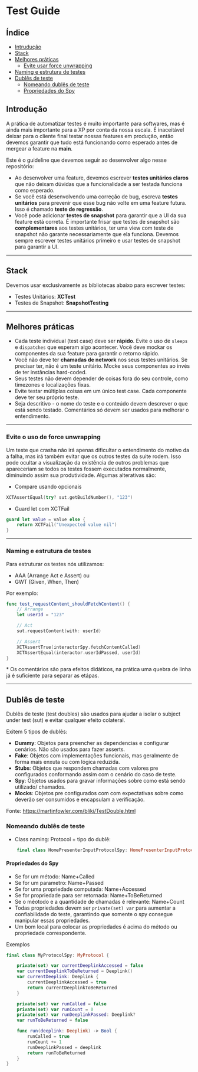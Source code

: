# Test Guide

## Índice

- [Intrudução](#introdução)
- [Stack](#stack)
- [Melhores práticas](#melhores-práticas)
   - [Evite usar force unwrapping](#evite-o-uso-de-force-unwrapping)
- [Naming e estrutura de testes](#naming-e-estrutura-de-testes)
- [Dublês de teste](#dublês-de-teste)
    - [Nomeando dublês de teste](#nomeando-dublês-de-teste)
    - [Propriedades do Spy](#propriedades-do-spy)


## Introdução

A prática de automatizar testes é muito importante para softwares, mas é ainda mais importante para a XP por conta da nossa escala. É inaceitável deixar para o cliente final testar nossas features em produção, então devemos garantir que tudo está funcionando como esperado antes de mergear a feature na **main**.

Este é o guideline que devemos seguir ao desenvolver algo nesse repositório:

- Ao desenvolver uma feature, devemos escrever **testes unitários claros** que não deixam dúvidas que a funcionalidade a ser testada funciona como esperado.
- Se você está desenvolvendo uma correção de bug, escreva **testes unitários** para prevenir que esse bug não volte em uma feature futura. Isso é chamado **teste de regressão**.
- Você pode adicionar **testes de snapshot** para garantir que a UI da sua feature está correta. É importante frisar que testes de snapshot são **complementares** aos
testes unitários, ter uma view com teste de snapshot não garante necessariamente que ela funciona. Devemos sempre escrever testes unitários primeiro e usar testes de snapshot para garantir a UI. 

---

## Stack


Devemos usar exclusivamente as bibliotecas abaixo para escrever testes:

- Testes Unitários: **XCTest**
- Testes de Snapshot: **SnapshotTesting**

--- 

## Melhores práticas

- Cada teste individual (test case) deve ser **rápido**. Evite o uso de `sleeps` e `dispatches` que esperam algo acontecer. Você deve mockar os componentes da sua feature para garantir o retorno rápido.
- Você não deve ter **chamadas de network** nos seus testes unitários. Se precisar ter, não é um teste unitário. Mocke seus componentes ao invés de ter instâncias hard-coded.
- Seus testes não devem depender de coisas fora do seu controle, como timezones e localizações fixas. 
- Evite testar múltiplas coisas em um único test case. Cada componente deve ter seu próprio teste.
- Seja descritivo - o nome do teste e o conteúdo devem descrever o que está sendo testado. Comentários só devem ser usados para melhorar o entendimento.

---
### Evite o uso de force unwrapping

Um teste que crasha não irá apenas dificultar o entendimento do motivo da a falha, mas irá também evitar que os outros testes da suite rodem. Isso pode ocultar a visualização da existência de outros problemas que apareceriam se todos os testes fossem executados normalmente, diminuindo assim sua produtividade. Algumas alterativas são:

- Compare usando opcionais
```swift
XCTAssertEqual(try? sut.getBuildNumber(), "123")
```

-  Guard let com XCTFail

```swift
guard let value = value else {
    return XCTFail("Unexpected value nil")
}
```

---

### Naming e estrutura de testes

Para estruturar os testes nós utilizamos:
- AAA (Arrange Act e Assert) ou
- GWT (Given, When, Then)

Por exemplo:

```swift
func test_requestContent_shouldFetchContent() {
    // Arrange
    let userId = "123"

    // Act
    sut.requestContent(with: userId)

    // Assert
    XCTAssertTrue(interactorSpy.fetchContentCalled)
    XCTAssertEqual(interactor.userIdPassed, userId)
}
```

\* Os comentários são para efeitos didáticos, na prática uma quebra de linha já é suficiente para separar as etápas.

---

## Dublês de teste

Dublês de teste (test doubles) são usados para ajudar a isolar o subject under test (sut) e evitar qualquer efeito colateral.

Exitem 5 tipos de dublês:

- **Dummy**: Objetos para preencher as dependencias e configurar cenários. Não são usados para fazer asserts.
- **Fake**: Objetos com implementações funcionais, mas geralmente de forma mais enxuta ou com lógica reduzida. 
- **Stubs**: Objetos que respondem chamadas com valores pre configurados conformando assim com o cenário do caso de teste.
- **Spy**: Objetos usados para gravar informações sobre como está sendo utilizado/ chamados.
- **Mocks**: Objetos pre configurados com com expectativas sobre como deverão ser consumidos e encapsulam a verificação.

Fonte: https://martinfowler.com/bliki/TestDouble.html

### Nomeando dublês de teste

- Class naming: Protocol + tipo do dublê:

```swift
    final class HomePresenterInputProtocolSpy: HomePresenterInputProtocol {} 
```

#### Propriedades do Spy

- Se for um método: Name+Called
- Se for um parametro: Name+Passed
- Se for uma propriedade computada: Name+Accessed
- Se for propriedade para ser retornada: Name+ToBeReturned
- Se o méotodo e a quantidade de chamadas é relevante: Name+Count
- Todas propriedades devem ser `private(set) var` para aumentar a confiabilidade do teste, garantindo que somente o spy consegue manipular essas propriedades.
- Um bom local para colocar as propriedades é acima do método ou propriedade correspondente.

Exemplos

```swift
final class MyProtocolSpy: MyProtocol {

    private(set) var currentDeeplinkAccessed = false
    var currentDeeplinkToBeReturned = Deeplink()
    var currentDeeplink: Deeplink {
        currentDeeplinkAccessed = true
        return currentDeeplinkToBeReturned
    }

    private(set) var runCalled = false
    private(set) var runCount = 0
    private(set) var runDeeplinkPassed: Deeplink?
    var runToBeReturned = false

    func run(deeplink: Deeplink) -> Bool {
        runCalled = true
        runCount += 1
        runDeeplinkPassed = deeplink
        return runToBeReturned
    }
}
```
